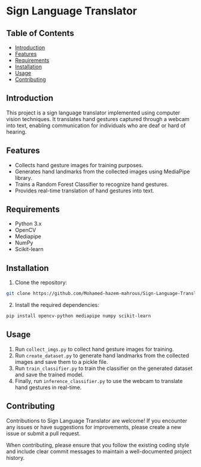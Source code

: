 # Sign Language Translator
## Table of Contents

- [Introduction](#introduction)
- [Features](#features)
- [Requirements](#requirements)
- [Installation](#installation)
- [Usage](#usage)
- [Contributing](#contributing)


## Introduction
This project is a sign language translator implemented using computer vision techniques. It translates hand gestures captured through a webcam into text, enabling communication for individuals who are deaf or hard of hearing.

## Features
- Collects hand gesture images for training purposes.
- Generates hand landmarks from the collected images using MediaPipe library.
- Trains a Random Forest Classifier to recognize hand gestures.
- Provides real-time translation of hand gestures into text.

## Requirements
- Python 3.x
- OpenCV
- Mediapipe
- NumPy
- Scikit-learn

## Installation
1. Clone the repository:
```bash
git clone https://github.com/Mohamed-hazem-mahrous/Sign-Language-Translator.git
```
2. Install the required dependencies:
```bash
pip install opencv-python mediapipe numpy scikit-learn
```



## Usage
1. Run `collect_imgs.py` to collect hand gesture images for training.
2. Run `create_dataset.py` to generate hand landmarks from the collected images and save them to a pickle file.
3. Run `train_classifier.py` to train the classifier on the generated dataset and save the trained model.
4. Finally, run `inference_classifier.py` to use the webcam to translate hand gestures in real-time.

## Contributing
Contributions to Sign Language Translator are welcome! If you encounter any issues or have suggestions for improvements, please create a new issue or submit a pull request.

When contributing, please ensure that you follow the existing coding style and include clear commit messages to maintain a well-documented project history.

